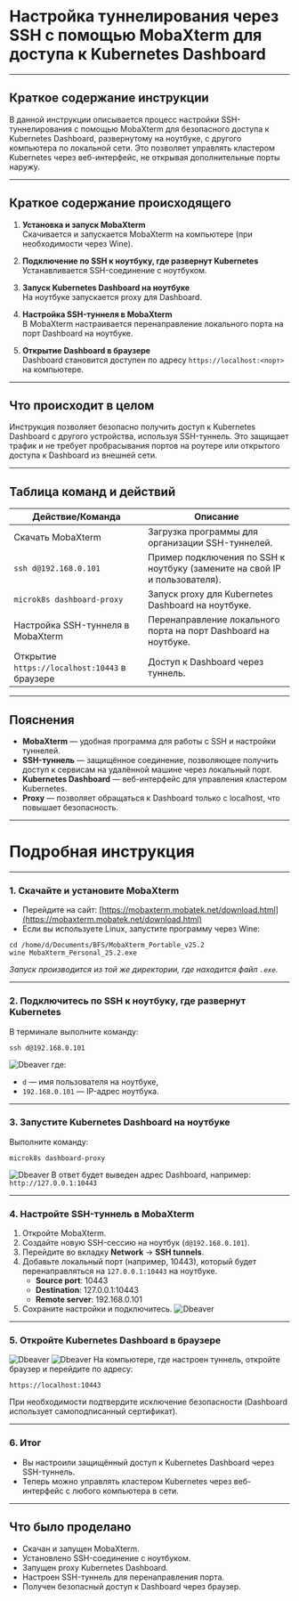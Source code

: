 # Настройка туннелирования через SSH с помощью MobaXterm для доступа к Kubernetes Dashboard

---

## Краткое содержание инструкции

В данной инструкции описывается процесс настройки SSH-туннелирования с помощью MobaXterm для безопасного доступа к
Kubernetes Dashboard, развернутому на ноутбуке, с другого компьютера по локальной сети. Это позволяет управлять
кластером Kubernetes через веб-интерфейс, не открывая дополнительные порты наружу.

---

## Краткое содержание происходящего

1. **Установка и запуск MobaXterm**  
   Скачивается и запускается MobaXterm на компьютере (при необходимости через Wine).

2. **Подключение по SSH к ноутбуку, где развернут Kubernetes**  
   Устанавливается SSH-соединение с ноутбуком.

3. **Запуск Kubernetes Dashboard на ноутбуке**  
   На ноутбуке запускается proxy для Dashboard.

4. **Настройка SSH-туннеля в MobaXterm**  
   В MobaXterm настраивается перенаправление локального порта на порт Dashboard на ноутбуке.

5. **Открытие Dashboard в браузере**  
   Dashboard становится доступен по адресу `https://localhost:<порт>` на компьютере.

---

## Что происходит в целом

Инструкция позволяет безопасно получить доступ к Kubernetes Dashboard с другого устройства, используя SSH-туннель. Это
защищает трафик и не требует пробрасывания портов на роутере или открытого доступа к Dashboard из внешней сети.

---

## Таблица команд и действий

| Действие/Команда                              | Описание                                                                   |
|-----------------------------------------------|----------------------------------------------------------------------------|
| Скачать MobaXterm                             | Загрузка программы для организации SSH-туннелей.                           |
| `ssh d@192.168.0.101`                         | Пример подключения по SSH к ноутбуку (замените на свой IP и пользователя). |
| `microk8s dashboard-proxy`                    | Запуск proxy для Kubernetes Dashboard на ноутбуке.                         |
| Настройка SSH-туннеля в MobaXterm             | Перенаправление локального порта на порт Dashboard на ноутбуке.            |
| Открытие `https://localhost:10443` в браузере | Доступ к Dashboard через туннель.                                          |

---

## Пояснения

- **MobaXterm** — удобная программа для работы с SSH и настройки туннелей.
- **SSH-туннель** — защищённое соединение, позволяющее получить доступ к сервисам на удалённой машине через локальный
  порт.
- **Kubernetes Dashboard** — веб-интерфейс для управления кластером Kubernetes.
- **Proxy** — позволяет обращаться к Dashboard только с localhost, что повышает безопасность.

---

# Подробная инструкция

---

### 1. Скачайте и установите MobaXterm

- Перейдите на сайт: [https://mobaxterm.mobatek.net/download.html](https://mobaxterm.mobatek.net/download.html)
- Если вы используете Linux, запустите программу через Wine:

```shell
cd /home/d/Documents/BFS/MobaXterm_Portable_v25.2
wine MobaXterm_Personal_25.2.exe
```

*Запуск производится из той же директории, где находится файл `.exe`.*

---

### 2. Подключитесь по SSH к ноутбуку, где развернут Kubernetes

В терминале выполните команду:

```shell
ssh d@192.168.0.101
```

![Dbeaver](/course_helpers/9%20Docker%20и%20деплой%20проекта/cuber30.png)
где:

- `d` — имя пользователя на ноутбуке,
- `192.168.0.101` — IP-адрес ноутбука.

---

### 3. Запустите Kubernetes Dashboard на ноутбуке

Выполните команду:

```shell
microk8s dashboard-proxy
```

![Dbeaver](/course_helpers/9%20Docker%20и%20деплой%20проекта/cuber31.png)
В ответ будет выведен адрес Dashboard, например:  
`http://127.0.0.1:10443`

---

### 4. Настройте SSH-туннель в MobaXterm

1. Откройте MobaXterm.
2. Создайте новую SSH-сессию на ноутбук (`d@192.168.0.101`).
3. Перейдите во вкладку **Network** → **SSH tunnels**.
4. Добавьте локальный порт (например, 10443), который будет перенаправляться на `127.0.0.1:10443` на ноутбуке.
    - **Source port**: 10443
    - **Destination**: 127.0.0.1:10443
    - **Remote server**: 192.168.0.101
5. Сохраните настройки и подключитесь.
   ![Dbeaver](/course_helpers/9%20Docker%20и%20деплой%20проекта/cuber32.png)

---

### 5. Откройте Kubernetes Dashboard в браузере

![Dbeaver](/course_helpers/9%20Docker%20и%20деплой%20проекта/cuber33.png)
![Dbeaver](/course_helpers/9%20Docker%20и%20деплой%20проекта/cuber34.png)
На компьютере, где настроен туннель, откройте браузер и перейдите по адресу:

```shell
https://localhost:10443
```

При необходимости подтвердите исключение безопасности (Dashboard использует самоподписанный сертификат).

---

### 6. Итог

- Вы настроили защищённый доступ к Kubernetes Dashboard через SSH-туннель.
- Теперь можно управлять кластером Kubernetes через веб-интерфейс с любого компьютера в сети.

---

## Что было проделано

- Скачан и запущен MobaXterm.
- Установлено SSH-соединение с ноутбуком.
- Запущен proxy Kubernetes Dashboard.
- Настроен SSH-туннель для перенаправления порта.
- Получен безопасный доступ к Dashboard через браузер.

